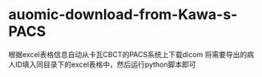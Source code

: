 # auomic-download-from-Kawa-s-PACS
根据excel表格信息自动从卡瓦CBCT的PACS系统上下载dicom
将需要导出的病人ID填入同目录下的excel表格中，然后运行python脚本即可
